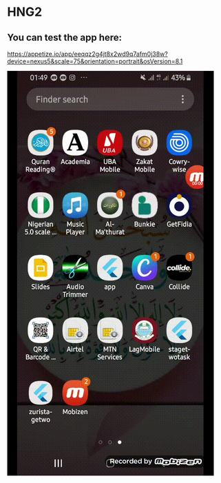 # HNG2

## You can test the app here:
  https://appetize.io/app/eeqqz2g4jt8x2wd9q7afm0j38w?device=nexus5&scale=75&orientation=portrait&osVersion=8.1
  
  

![](HNG2.gif)
